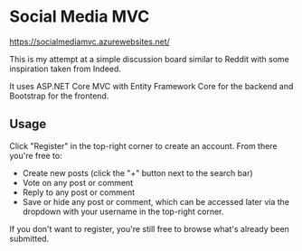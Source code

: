 # Social Media MVC
https://socialmediamvc.azurewebsites.net/

This is my attempt at a simple discussion board similar to Reddit with some inspiration taken from Indeed.

It uses ASP.NET Core MVC with Entity Framework Core for the backend and Bootstrap for the frontend.

## Usage
Click "Register" in the top-right corner to create an account. From there you're free to:
- Create new posts (click the "+" button next to the search bar)
- Vote on any post or comment
- Reply to any post or comment
- Save or hide any post or comment, which can be accessed later via the dropdown with your username in the top-right corner.

If you don't want to register, you're still free to browse what's already been submitted.
